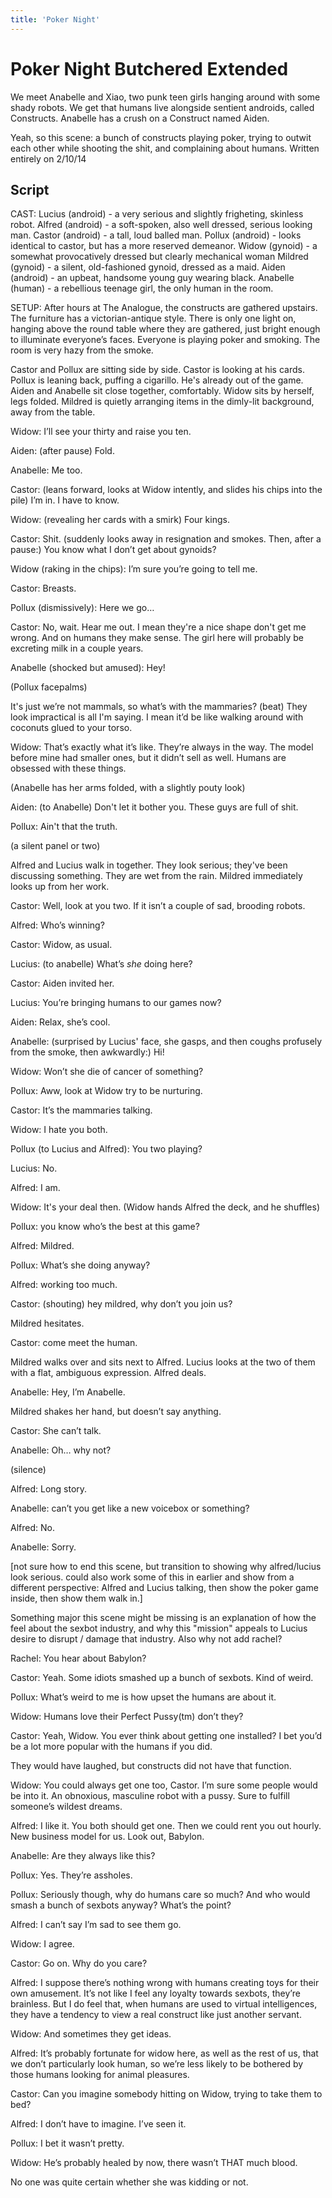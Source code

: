 ```yaml
---
title: 'Poker Night'
---
```


# Poker Night Butchered Extended
We meet Anabelle and Xiao, two punk teen girls hanging around with some shady robots. We get that humans live alongside sentient androids, called Constructs. Anabelle has a crush on a Construct named Aiden.

Yeah, so this scene: a bunch of constructs playing poker, trying to outwit each other while shooting the shit, and complaining about humans. Written entirely on 2/10/14

## Script

CAST:
Lucius (android) - a very serious and slightly frigheting, skinless robot.
Alfred (android) - a soft-spoken, also well dressed, serious looking man.
Castor (android) - a tall, loud balled man.
Pollux (android) - looks identical to castor, but has a more reserved demeanor.
Widow (gynoid) - a somewhat provocatively dressed but clearly mechanical woman
Mildred (gynoid) - a silent, old-fashioned gynoid, dressed as a maid.
Aiden (android) - an upbeat, handsome young guy wearing black.
Anabelle (human) - a rebellious teenage girl, the only human in the room.

SETUP:
After hours at The Analogue, the constructs are gathered upstairs. The furniture has a victorian-antique style. There is only one light on, hanging above the round table where they are gathered, just bright enough to illuminate everyone’s faces. Everyone is playing poker and smoking. The room is very hazy from the smoke.

Castor and Pollux are sitting side by side. Castor is looking at his cards. Pollux is leaning back, puffing a cigarillo. He's already out of the game. Aiden and Anabelle sit close together, comfortably. Widow sits by herself, legs folded. Mildred is quietly arranging items in the dimly-lit background, away from the table.

Widow: I’ll see your thirty and raise you ten.

Aiden: (after pause) Fold.

Anabelle: Me too.

Castor: (leans forward, looks at Widow intently, and slides his chips into the pile) I’m in. I have to know.

Widow: (revealing her cards with a smirk) Four kings.

Castor: Shit. (suddenly looks away in resignation and smokes. Then, after a pause:) You know what I don’t get about gynoids?

Widow (raking in the chips): I’m sure you’re going to tell me.

Castor: Breasts. 

Pollux (dismissively): Here we go…

Castor: No, wait. Hear me out. I mean they're a nice shape don't get me wrong. And on humans they make sense. The girl here will probably be excreting milk in a couple years.

Anabelle (shocked but amused): Hey!

(Pollux facepalms) 

It's just we’re not mammals, so what’s with the mammaries? (beat) They look impractical is all I'm saying. I mean it’d be like walking around with coconuts glued to your torso.

Widow: That’s exactly what it’s like. They’re always in the way. The model before mine had smaller ones, but it didn’t sell as well. Humans are obsessed with these things.

(Anabelle has her arms folded, with a slightly pouty look)

Aiden: (to Anabelle) Don't let it bother you. These guys are full of shit.

Pollux: Ain't that the truth.

(a silent panel or two)

Alfred and Lucius walk in together. They look serious; they've been discussing something. They are wet from the rain. Mildred immediately looks up from her work.

Castor: Well, look at you two. If it isn’t a couple of sad, brooding robots. 

Alfred: Who’s winning?

Castor: Widow, as usual.

Lucius: (to anabelle) What’s *she* doing here?

Castor: Aiden invited her.

Lucius: You’re bringing humans to our games now?

Aiden: Relax, she’s cool.

Anabelle: (surprised by Lucius' face, she gasps, and then coughs profusely from the smoke, then awkwardly:) Hi!

Widow: Won’t she die of cancer of something?

Pollux: Aww, look at Widow try to be nurturing.

Castor: It’s the mammaries talking.

Widow: I hate you both.

Pollux (to Lucius and Alfred): You two playing?

Lucius: No.

Alfred: I am.

Widow: It's your deal then. (Widow hands Alfred the deck, and he shuffles)

Pollux: you know who’s the best at this game?

Alfred: Mildred. 

Pollux: What’s she doing anyway?

Alfred: working too much.

Castor: (shouting) hey mildred, why don’t you join us?

Mildred hesitates. 

Castor: come meet the human.

Mildred walks over and sits next to Alfred. Lucius looks at the two of them with a flat, ambiguous expression. Alfred deals.

Anabelle: Hey, I’m Anabelle.

Mildred shakes her hand, but doesn’t say anything.

Castor: She can’t talk.

Anabelle: Oh… why not?

(silence) 

Alfred: Long story.

Anabelle: can’t you get like a new voicebox or something?

Alfred: No.

Anabelle: Sorry.

\[not sure how to end this scene, but transition to showing why alfred/lucius look serious. could also work some of this in earlier and show from a different perspective: Alfred and Lucius talking, then show the poker game inside, then show them walk in.]

Something major this scene might be missing is an explanation of how the feel about the sexbot industry, and why this "mission" appeals to Lucius desire to disrupt / damage that industry. Also why not add rachel?

Rachel: You hear about Babylon?

Castor: Yeah. Some idiots smashed up a bunch of sexbots. Kind of weird.

Pollux: What’s weird to me is how upset the humans are about it. 

Widow: Humans love their Perfect Pussy(tm) don’t they?

Castor: Yeah, Widow. You ever think about getting one installed? I bet you’d be a lot more popular with the humans if you did.

They would have laughed, but constructs did not have that function.

Widow: You could always get one too, Castor. I’m sure some people would be into it. An obnoxious, masculine robot with a pussy. Sure to fulfill someone’s wildest dreams.

Alfred: I like it. You both should get one. Then we could rent you out hourly. New business model for us. Look out, Babylon. 

Anabelle: Are they always like this?

Pollux: Yes. They’re assholes.

Pollux: Seriously though, why do humans care so much? And who would smash a bunch of sexbots anyway? What’s the point?

Alfred: I can’t say I’m sad to see them go.

Widow: I agree.

Castor: Go on. Why do you care?

Alfred: I suppose there’s nothing wrong with humans creating toys for their own amusement. It’s not like I feel any loyalty towards sexbots, they’re brainless. But I do feel that, when humans are used to virtual intelligences, they have a tendency to view a real construct like just another servant. 

Widow: And sometimes they get ideas.

Alfred: It’s probably fortunate for widow here, as well as the rest of us, that we don’t particularly look human, so we’re less likely to be bothered by those humans looking for animal pleasures.

Castor: Can you imagine somebody hitting on Widow, trying to take them to bed?

Alfred: I don’t have to imagine. I’ve seen it.

Pollux: I bet it wasn’t pretty.

Widow: He’s probably healed by now, there wasn’t THAT much blood.

No one was quite certain whether she was kidding or not.